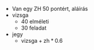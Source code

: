 - Van egy ZH 50 pontért, aláírás
- vizsga
	- 40 elméleti
	- 30 feladat
- jegy
	- $\text{vizsga}+\text{zh}*0.6$
